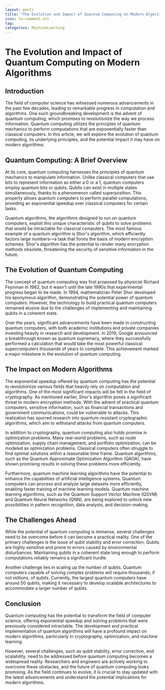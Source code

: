```yaml
---
layout: posts
title: "The Evolution and Impact of Quantum Computing on Modern Algorithms"
icon: fa-comment-alt
tag:      
categories: MachineLearning
---
```



# The Evolution and Impact of Quantum Computing on Modern Algorithms

## Introduction

The field of computer science has witnessed numerous advancements in the past few decades, leading to remarkable progress in computation and algorithms. One such groundbreaking development is the advent of quantum computing, which promises to revolutionize the way we process information. Quantum computing utilizes the principles of quantum mechanics to perform computations that are exponentially faster than classical computers. In this article, we will explore the evolution of quantum computing, its underlying principles, and the potential impact it may have on modern algorithms.

## Quantum Computing: A Brief Overview

At its core, quantum computing harnesses the principles of quantum mechanics to manipulate information. Unlike classical computers that use bits to represent information as either a 0 or a 1, quantum computers employ quantum bits or qubits. Qubits can exist in multiple states simultaneously, thanks to a phenomenon called superposition. This property allows quantum computers to perform parallel computations, providing an exponential speedup over classical computers for certain tasks.

Quantum algorithms, the algorithms designed to run on quantum computers, exploit this unique characteristic of qubits to solve problems that would be intractable for classical computers. The most famous example of a quantum algorithm is Shor's algorithm, which efficiently factors large numbers—a task that forms the basis of modern encryption schemes. Shor's algorithm has the potential to render many encryption methods obsolete, threatening the security of sensitive information in the future.

## The Evolution of Quantum Computing

The concept of quantum computing was first proposed by physicist Richard Feynman in 1982, but it wasn't until the late 1990s that experimental progress began to be made. In 1994, mathematician Peter Shor developed his eponymous algorithm, demonstrating the potential power of quantum computers. However, the technology to build practical quantum computers remained elusive due to the challenges of implementing and maintaining qubits in a coherent state.

Over the years, significant advancements have been made in constructing quantum computers, with both academic institutions and private companies investing heavily in research and development. In 2019, Google announced a breakthrough known as quantum supremacy, where they successfully performed a calculation that would take the most powerful classical supercomputers thousands of years to complete. This achievement marked a major milestone in the evolution of quantum computing.

## The Impact on Modern Algorithms

The exponential speedup offered by quantum computing has the potential to revolutionize various fields that heavily rely on computation and algorithms. One of the most significant impacts will be felt in the field of cryptography. As mentioned earlier, Shor's algorithm poses a significant threat to modern encryption methods. With the advent of practical quantum computers, sensitive information, such as financial transactions and government communications, could be vulnerable to attacks. This realization has spurred research into quantum-resistant cryptographic algorithms, which aim to withstand attacks from quantum computers.

In addition to cryptography, quantum computing also holds promise in optimization problems. Many real-world problems, such as route optimization, supply chain management, and portfolio optimization, can be modeled as optimization problems. Classical computers often struggle to find optimal solutions within a reasonable time frame. Quantum algorithms, such as the Quantum Approximate Optimization Algorithm (QAOA), have shown promising results in solving these problems more efficiently.

Furthermore, quantum machine learning algorithms have the potential to enhance the capabilities of artificial intelligence systems. Quantum computers can process and analyze large datasets more efficiently, enabling faster training of machine learning models. Quantum machine learning algorithms, such as the Quantum Support Vector Machine (QSVM) and Quantum Neural Networks (QNN), are being explored to unlock new possibilities in pattern recognition, data analysis, and decision-making.

## The Challenges Ahead

While the potential of quantum computing is immense, several challenges need to be overcome before it can become a practical reality. One of the primary challenges is the issue of qubit stability and error correction. Qubits are highly sensitive and prone to errors caused by environmental disturbances. Maintaining qubits in a coherent state long enough to perform computations reliably remains a significant hurdle.

Another challenge lies in scaling up the number of qubits. Quantum computers capable of solving complex problems will require thousands, if not millions, of qubits. Currently, the largest quantum computers have around 50 qubits, making it necessary to develop scalable architectures to accommodate a larger number of qubits.

## Conclusion

Quantum computing has the potential to transform the field of computer science, offering exponential speedup and solving problems that were previously considered intractable. The development and practical implementation of quantum algorithms will have a profound impact on modern algorithms, particularly in cryptography, optimization, and machine learning.

However, several challenges, such as qubit stability, error correction, and scalability, need to be addressed before quantum computing becomes a widespread reality. Researchers and engineers are actively working to overcome these obstacles, and the future of quantum computing looks promising. As the field continues to evolve, it is crucial to stay updated with the latest advancements and understand the potential implications for modern algorithms.